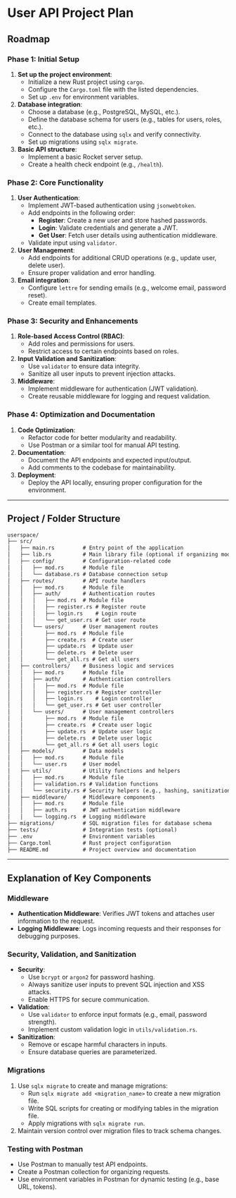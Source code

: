# User API Project Plan

## Roadmap

### Phase 1: Initial Setup

1. **Set up the project environment**:
   - Initialize a new Rust project using `cargo`.
   - Configure the `Cargo.toml` file with the listed dependencies.
   - Set up `.env` for environment variables.
2. **Database integration**:
   - Choose a database (e.g., PostgreSQL, MySQL, etc.).
   - Define the database schema for users (e.g., tables for users, roles, etc.).
   - Connect to the database using `sqlx` and verify connectivity.
   - Set up migrations using `sqlx migrate`.
3. **Basic API structure**:
   - Implement a basic Rocket server setup.
   - Create a health check endpoint (e.g., `/health`).

### Phase 2: Core Functionality

1. **User Authentication**:
   - Implement JWT-based authentication using `jsonwebtoken`.
   - Add endpoints in the following order:
     - **Register**: Create a new user and store hashed passwords.
     - **Login**: Validate credentials and generate a JWT.
     - **Get User**: Fetch user details using authentication middleware.
   - Validate input using `validator`.
2. **User Management**:
   - Add endpoints for additional CRUD operations (e.g., update user, delete user).
   - Ensure proper validation and error handling.
3. **Email integration**:
   - Configure `lettre` for sending emails (e.g., welcome email, password reset).
   - Create email templates.

### Phase 3: Security and Enhancements

1. **Role-based Access Control (RBAC)**:
   - Add roles and permissions for users.
   - Restrict access to certain endpoints based on roles.
2. **Input Validation and Sanitization**:
   - Use `validator` to ensure data integrity.
   - Sanitize all user inputs to prevent injection attacks.
3. **Middleware**:
   - Implement middleware for authentication (JWT validation).
   - Create reusable middleware for logging and request validation.

### Phase 4: Optimization and Documentation

1. **Code Optimization**:
    - Refactor code for better modularity and readability.
    - Use Postman or a similar tool for manual API testing.
2. **Documentation**:
    - Document the API endpoints and expected input/output.
    - Add comments to the codebase for maintainability.
3. **Deployment**:
    - Deploy the API locally, ensuring proper configuration for the environment.

---

## Project / Folder Structure

```md
userspace/
├── src/
│   ├── main.rs         # Entry point of the application
│   ├── lib.rs          # Main library file (optional if organizing modules)
│   ├── config/         # Configuration-related code
│   │   ├── mod.rs      # Module file
│   │   └── database.rs # Database connection setup
│   ├── routes/         # API route handlers
│   │   ├── mod.rs      # Module file
│   │   ├── auth/       # Authentication routes
│   │   │   ├── mod.rs  # Module file
│   │   │   ├── register.rs # Register route
│   │   │   ├── login.rs    # Login route
│   │   │   └── get_user.rs # Get user route
│   │   └── users/      # User management routes
│   │       ├── mod.rs  # Module file
│   │       ├── create.rs  # Create user
│   │       ├── update.rs  # Update user
│   │       ├── delete.rs  # Delete user
│   │       └── get_all.rs # Get all users
│   ├── controllers/    # Business logic and services
│   │   ├── mod.rs      # Module file
│   │   ├── auth/       # Authentication controllers
│   │   │   ├── mod.rs  # Module file
│   │   │   ├── register.rs # Register controller
│   │   │   ├── login.rs    # Login controller
│   │   │   └── get_user.rs # Get user controller
│   │   └── users/      # User management controllers
│   │       ├── mod.rs  # Module file
│   │       ├── create.rs  # Create user logic
│   │       ├── update.rs  # Update user logic
│   │       ├── delete.rs  # Delete user logic
│   │       └── get_all.rs # Get all users logic
│   ├── models/         # Data models
│   │   ├── mod.rs      # Module file
│   │   └── user.rs     # User model
│   ├── utils/          # Utility functions and helpers
│   │   ├── mod.rs      # Module file
│   │   ├── validation.rs # Validation functions
│   │   └── security.rs # Security helpers (e.g., hashing, sanitization)
│   ├── middleware/     # Middleware components
│   │   ├── mod.rs      # Module file
│   │   ├── auth.rs     # JWT authentication middleware
│   │   └── logging.rs  # Logging middleware
├── migrations/         # SQL migration files for database schema
├── tests/              # Integration tests (optional)
├── .env                # Environment variables
├── Cargo.toml          # Rust project configuration
├── README.md           # Project overview and documentation
```

---

## Explanation of Key Components

### Middleware

- **Authentication Middleware**: Verifies JWT tokens and attaches user information to the request.
- **Logging Middleware**: Logs incoming requests and their responses for debugging purposes.

### Security, Validation, and Sanitization

- **Security**:
  - Use `bcrypt` or `argon2` for password hashing.
  - Always sanitize user inputs to prevent SQL injection and XSS attacks.
  - Enable HTTPS for secure communication.
- **Validation**:
  - Use `validator` to enforce input formats (e.g., email, password strength).
  - Implement custom validation logic in `utils/validation.rs`.
- **Sanitization**:
  - Remove or escape harmful characters in inputs.
  - Ensure database queries are parameterized.

### Migrations

1. Use `sqlx migrate` to create and manage migrations:
   - Run `sqlx migrate add <migration_name>` to create a new migration file.
   - Write SQL scripts for creating or modifying tables in the migration file.
   - Apply migrations with `sqlx migrate run`.
2. Maintain version control over migration files to track schema changes.

### Testing with Postman

- Use Postman to manually test API endpoints.
- Create a Postman collection for organizing requests.
- Use environment variables in Postman for dynamic testing (e.g., base URL, tokens).
